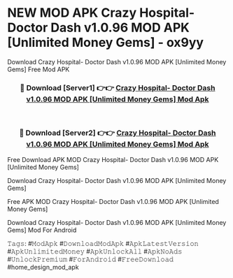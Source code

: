 # NEW MOD APK Crazy Hospital- Doctor Dash v1.0.96 MOD APK [Unlimited Money Gems] - ox9yy
Download Crazy Hospital- Doctor Dash v1.0.96 MOD APK [Unlimited Money Gems] Free Mod APK

<div align="center">
<h3>🔴 Download [Server1] 👉👉 <a href="https://apk-comot.site?title=Crazy_Hospital-_Doctor_Dash_v1.0.96_MOD_APK_[Unlimited_Money_Gems]">Crazy Hospital- Doctor Dash v1.0.96 MOD APK [Unlimited Money Gems] Mod Apk</a></h3><br>

<h3>🔴 Download [Server2] 👉👉 <a href="https://apk-comot.site?title=Crazy_Hospital-_Doctor_Dash_v1.0.96_MOD_APK_[Unlimited_Money_Gems]">Crazy Hospital- Doctor Dash v1.0.96 MOD APK [Unlimited Money Gems] Mod Apk</a></h3>
</div>


Free Download APK MOD Crazy Hospital- Doctor Dash v1.0.96 MOD APK [Unlimited Money Gems]

Download Crazy Hospital- Doctor Dash v1.0.96 MOD APK [Unlimited Money Gems] 

Free APK MOD Crazy Hospital- Doctor Dash v1.0.96 MOD APK [Unlimited Money Gems] 

Download Crazy Hospital- Doctor Dash v1.0.96 MOD APK [Unlimited Money Gems] Mod For Android

𝚃𝚊𝚐𝚜: #𝙼𝚘𝚍𝙰𝚙𝚔 #𝙳𝚘𝚠𝚗𝚕𝚘𝚊𝚍𝙼𝚘𝚍𝙰𝚙𝚔 #𝙰𝚙𝚔𝙻𝚊𝚝𝚎𝚜𝚝𝚅𝚎𝚛𝚜𝚒𝚘𝚗 #𝙰𝚙𝚔𝚄𝚗𝚕𝚒𝚖𝚒𝚝𝚎𝚍𝙼𝚘𝚗𝚎𝚢 #𝙰𝚙𝚔𝚄𝚗𝚕𝚘𝚌𝚔𝙰𝚕𝚕 #𝙰𝚙𝚔𝙽𝚘𝙰𝚍𝚜 #𝚄𝚗𝚕𝚘𝚌𝚔𝙿𝚛𝚎𝚖𝚒𝚞𝚖 #𝙵𝚘𝚛𝙰𝚗𝚍𝚛𝚘𝚒𝚍 #𝙵𝚛𝚎𝚎𝙳𝚘𝚠𝚗𝚕𝚘𝚊𝚍 #home_design_mod_apk